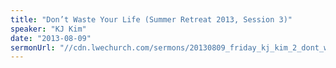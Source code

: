 ```yaml
---
title: "Don’t Waste Your Life (Summer Retreat 2013, Session 3)"
speaker: "KJ Kim"
date: "2013-08-09"
sermonUrl: "//cdn.lwechurch.com/sermons/20130809_friday_kj_kim_2_dont_waste_your_life.mp3"
---
```

